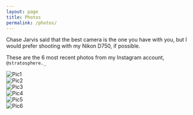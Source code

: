 ```yaml
---
layout: page
title: Photos
permalink: /photos/
---
```


Chase Jarvis said that the best camera is the one you have with you, but I would prefer shooting with my Nikon D750, if possible.

These are the 6 most recent photos from my Instagram account, `@stratosphere._`

<div class="row">
  <div class="column">
    <img id="img0" src="https://profilepageimages.usecue.com/images/stratosphere._/0.jpg" alt="Pic1">
    <div class="left_capt">
        <i id="img0_caption"></i>
    </div>
  </div>
  <div class="column">
    <img id="img1" src="https://profilepageimages.usecue.com/images/stratosphere._/1.jpg" alt="Pic2">
    <div class="center_capt">
        <i id="img1_caption"></i>
    </div>
  </div>
  <div class="column">
    <img id="img2" src="https://profilepageimages.usecue.com/images/stratosphere._/2.jpg" alt="Pic3">
    <div class="right_capt">
        <i id="img2_caption"></i>
    </div>
  </div>
</div>

<div class="row">
  <div class="column">
    <img id="img3" src="https://profilepageimages.usecue.com/images/stratosphere._/3.jpg" alt="Pic4">
    <div class="left_capt">
        <i id="img3_caption"></i>
    </div>
  </div>
  <div class="column">
    <img id="img4" src="https://profilepageimages.usecue.com/images/stratosphere._/4.jpg" alt="Pic5">
    <div class="center_capt">
        <i id="img4_caption"></i>
    </div>
  </div>
  <div class="column">
    <img id="img5" src="https://profilepageimages.usecue.com/images/stratosphere._/5.jpg" alt="Pic6">
    <div class="right_capt">
        <i id="img5_caption"></i>
    </div>
  </div>
</div>

<div id="time"></div>

<script>
    function displayDate(targetElementId){
        // debug function
        var d = new Date();
        var n = d.toLocaleTimeString();
        document.getElementById(targetElementId).innerHTML = n;
    }

    function setImgFlex(imgId){
        // Sets the aspect ratio of the named object dynamnically.

        var attrs = document.getElementById(imgId).attributes;

        // get parent element (to set the flex ratio)
        var parent = document.getElementById(imgId).parentElement;

        // Debug to show attribute dimensions
        // var output = "";
        // for(var i = attrs.length - 1; i >= 0; i--) {
        //     output += attrs[i].name + "->" + attrs[i].value;
        // }
        // alert(output);

        var img = new Image();
        img.src = attrs.getNamedItem("src").value;
        // alert(img.src);
        var img_height, img_width, aspect_ratio;
        
        // this only works at runtime
        img.onload = function(){
            img_height = img.naturalHeight;
            img_width = img.naturalWidth;
            aspect_ratio = img_width/img_height;
            // alert(imgId + " " + img_width + " " + img_height + " " + aspect_ratio);
            parent.style.flexGrow = aspect_ratio.toString();
        }
    }

    function setCaptionCallback(data){
        for (var i = 0; i < data.length; i++) {
            if (i > 5) break;   // Only the first 6 photos need captions
            var caption = data[i]['caption'];
            caption = caption.split('#')[0];

            var elemId = "img" + i + "_caption";    // element name

            document.getElementById(elemId).innerHTML = caption;
        }
    }

    function getJsonForCaption(){
        // Callback to set captions from embedded json file
        fetch('https://profilepageimages.usecue.com/images/stratosphere._/images.json')
            .then(response => response.json())
            .then(data => setCaptionCallback(data));
    }

    // displayDate("time");
    setImgFlex("img0");
    setImgFlex("img1");
    setImgFlex("img2");
    setImgFlex("img3");
    setImgFlex("img4");
    setImgFlex("img5");
    getJsonForCaption();


    

</script>